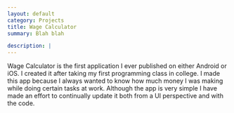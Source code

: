 ```yaml
---
layout: default
category: Projects
title: Wage Calculator
summary: Blah blah

description: |
---
```


Wage Calculator is the first application I ever published on either Android or iOS. I created it after taking my first programming class in college. I made this app because I always wanted to know how much money I was making while doing certain tasks at work. Although the app is very simple I have made an effort to continually update it both from a UI perspective and with the code.